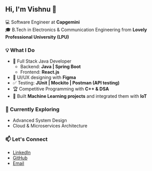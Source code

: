 ## Hi, I'm Vishnu 👋

💻 Software Engineer at **Capgemini**  
🎓 B.Tech in Electronics & Communication Engineering from **Lovely Professional University (LPU)**  

### 💡 What I Do
- 🚀 Full Stack Java Developer  
  - Backend: **Java | Spring Boot**  
  - Frontend: **React.js**  
- 🎨 UI/UX designing with **Figma**  
- ✅ Testing: **JUnit | Mockito | Postman (API testing)**  
- 🏆 Competitive Programming with **C++ & DSA**  
- 🤖 Built **Machine Learning projects** and integrated them with **IoT**  

### 🌱 Currently Exploring
- Advanced System Design  
- Cloud & Microservices Architecture  

### 📫 Let's Connect
- [LinkedIn](www.linkedin.com/in/vishnusivakoti23)  
- [GitHub](https://github.com/vishnusivakoti)  
- [Email](mailto:vishnusivakoti38@gmail.com)  
